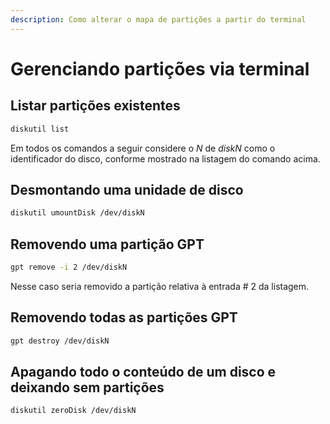 ```yaml
---
description: Como alterar o mapa de partições a partir do terminal
---
```


# Gerenciando partições via terminal

## Listar partições existentes

```bash
diskutil list
```

Em todos os comandos a seguir considere o _N_ de _diskN_ como o identificador do disco, conforme mostrado na listagem do comando acima.

## Desmontando uma unidade de disco

```bash
diskutil umountDisk /dev/diskN
```

## Removendo uma partição GPT

```bash
gpt remove -i 2 /dev/diskN
```

Nesse caso seria removido a partição relativa à entrada # 2 da listagem.

## Removendo todas as partições GPT

```bash
gpt destroy /dev/diskN
```

## Apagando todo o conteúdo de um disco e deixando sem partições

```bash
diskutil zeroDisk /dev/diskN
```

